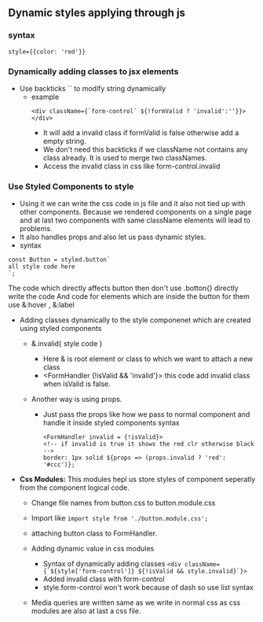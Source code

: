 ## Dynamic styles applying through js
### syntax
```
style={{color: 'red'}}
```
### Dynamically adding classes to jsx elements
- Use backticks `` to modify string dynamically
    - example
        ```
        <div className={`form-control` ${!formValid ? 'invalid':''}}></div>
        ```
        - It will add a invalid class if formValid is false otherwise add a empty string.
        - We don't need this backticks if we className not contains any class already. It is used to merge two 
            classNames.
        - Access the invalid class in css like form-control.invalid 

### Use Styled Components to style
- Using it we can write the css code in js file and it also not tied up with other components. Because we
    rendered components on a single page and at last two components with same className elements will lead to problems.
- It also handles props and also let us pass dynamic styles.
- syntax    
```
const Button = styled.button`
all style code here
`;
```
The code which directly affects button then don't use .botton{} directly write the code
And code for elements which are inside the button for them use &:hover , &:label

- Adding classes dynamically to the style componenet which are created using styled components 
    - &.invalid{ style code }
        - Here & is root element or class to which we want to attach a new class 
        - <FormHandler {!isValid && 'invalid'}>  this code add invalid class when isValid is false.

    - Another way is using props.
        - Just pass the props like how we pass to normal component and handle it inside styled components
            syntax 
            ```
            <FormHandler invalid = {!isValid}> 
            <!-- if invalid is true it shows the red clr otherwise black -->
            border: 1px solid ${props => (props.invalid ? 'red': '#ccc')};
            ```
- **Css Modules:** This modules hepl us store styles of component seperatly from the component logical code.
    - Change file names from button.css to button.module.css
    - Import like ```import style from './button.module.css';```
    - <FormHandler className={style.button}> attaching button class to FormHandler.

    - Adding dynamic value in css modules
        - Syntax of dynamically adding classes
        ```<div className={`${style['form-control']} ${!isValid && style.invalid}`}>```
        - Added invalid class with form-control 
        - style.form-control won't work because of dash so use list syntax
    
    - Media queries are written same as we write in normal css as css modules are also at last a css file.